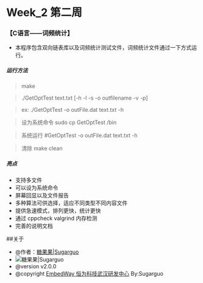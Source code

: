 # Week_2 第二周

### 【C语言——词频统计】

* 本程序包含双向链表库以及词频统计测试文件，词频统计文件通过一下方式运行。

##### 运行方法

> make

> ./GetOptTest text.txt [-h -l -s -o outfilename -v -p]

> ex: ./GetOptTest -o outFile.dat text.txt -h

> 设为系统命令 sudo cp GetOptTest /bin

> 系统运行 #GetOptTest -o outFile.dat text.txt -h

> 清除 make clean

##### 亮点

* 支持多文件
* 可以设为系统命令
* 屏幕回显以及文件报告
* 多种算法可供选择，适应不同类型不同内容文件
* 提供急速模式，排列更快，统计更快
* 通过 cppcheck valgrind 内存检测
* 完善的说明文档



##关于

* @作者：[糖果果|Sugarguo](http://www.sugarguo.com/)
* ![糖果果|Sugarguo](http://7xignn.com1.z0.glb.clouddn.com/LOGO.png)
* @version      v2.0.0 
* @copyright    [EmbedWay 恒为科技武汉研发中心](http://www.embedway.com/em/) By:Sugarguo
